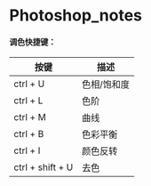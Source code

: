# Photoshop_notes

#### 调色快捷键：

| 按键             | 描述        |
| ---------------- | ----------- |
| ctrl + U         | 色相/饱和度 |
| ctrl + L         | 色阶        |
| ctrl + M         | 曲线        |
| ctrl + B         | 色彩平衡    |
| ctrl + I         | 颜色反转    |
| ctrl + shift + U | 去色        |

